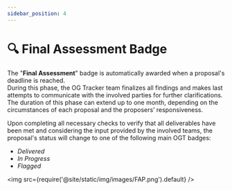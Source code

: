 ```yaml
---
sidebar_position: 4
---
```


# 🔍 Final Assessment Badge

The "**Final Assessment**" badge is automatically awarded when a proposal's deadline is reached. <br />
During this phase, the OG Tracker team finalizes all findings and makes last attempts to communicate with the involved parties for further clarifications. The duration of this phase can extend up to one month, depending on the circumstances of each proposal and the proposers’ responsiveness.


Upon completing all necessary checks to verify that all deliverables have been met and considering the input provided by the involved teams, the proposal's status will change to one of the following main OGT badges:
- _Delivered_
- _In Progress_
- _Flagged_ 

<img src={require('@site/static/img/images/FAP.png').default} />